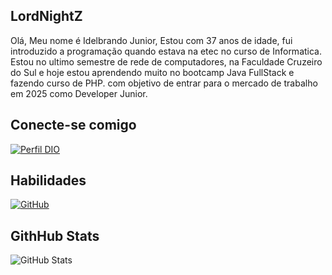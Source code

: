 ## LordNightZ 
Olá, Meu nome é Idelbrando Junior, Estou com 37 anos de idade, fui introduzido a programação quando estava na etec no curso de Informatica. Estou no ultimo semestre de rede de computadores, na Faculdade Cruzeiro do Sul e hoje estou aprendendo muito no bootcamp Java FullStack e fazendo curso de PHP. com objetivo de entrar para o mercado de trabalho em 2025 como Developer Junior.

## Conecte-se comigo
[![Perfil DIO](https://img.shields.io/badge/-Meu%20Perfil%20na%20DIO-3dd599?style=for-the-badge)](https://web.dio.me/users/idelbrandobernardo/?tab=achievements)

## Habilidades
[![GitHub](https://img.shields.io/badge/GitHub-100000?style=for-the-badge&logo=github&logoColor=white)](https://github.com/LORDNIGHTZ) 

## GithHub Stats
![GitHub Stats](https://github-readme-stats.vercel.app/api?username=LORDNIGHTZ&theme=transparent&bg_color=000&border_color=30A3DC&show_icons=true&icon_color=30A3DC&title_color=E94D5F&text_color=blue)
